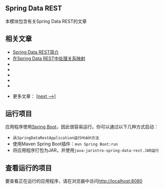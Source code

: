 ## Spring Data REST

本模块包含有关Spring Data REST的文章

## 相关文章

+ [Spring Data REST简介](docs/SpringData-REST简介.md)
+ [在Spring Data REST中处理关系映射](docs/在SpringData-REST中处理关系.md)
+ []()
+ []()
+ []()
+ []()
+ []()

- 更多文章： [[next -->]](../spring-data-rest-2/README.md)

## 运行项目

应用程序使用[Spring Boot](http://projects.spring.io/spring-boot/)，因此很容易运行。你可以通过以下几种方式启动：

* 从`SpringDataRestApplication运行`main`方法`
* 使用Maven Spring Boot插件：`mvn Spring Boot:run`
* 将应用程序打包为JAR，并使用`java-jarintro-spring-data-rest.JAR运行`

## 查看运行的项目

要查看正在运行的应用程序，请在浏览器中访问[http://localhost:8080](http://localhost:8080)